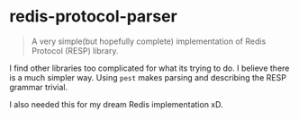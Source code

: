 # redis-protocol-parser

> A very simple(but hopefully complete) implementation of Redis Protocol (RESP) library.

I find other libraries too complicated for what its trying to do.
I believe there is a much simpler way.
Using `pest` makes parsing and describing the RESP grammar trivial.

I also needed this for my dream Redis implementation xD.